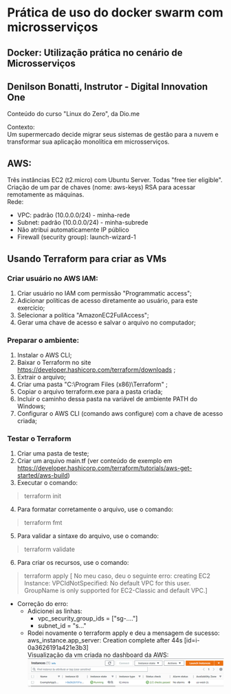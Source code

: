 # Prática de uso do docker swarm com microsserviços

## Docker: Utilização prática no cenário de Microsserviços
## Denilson Bonatti, Instrutor - Digital Innovation One

Conteúdo do curso "Linux do Zero", da Dio.me<br>

Contexto: <br>
Um supermercado decide migrar seus sistemas de gestão para a nuvem e transformar sua aplicação monolítica em microsserviços.
<br>

## AWS:
Três instâncias EC2 (t2.micro) com Ubuntu Server. Todas "free tier eligible".<br>
Criação de um par de chaves (nome: aws-keys) RSA para acessar remotamente as máquinas.<br>
Rede: <br>
* VPC: padrão (10.0.0.0/24) - minha-rede
* Subnet: padrão (10.0.0.0/24) - minha-subrede
* Não atribui automaticamente IP público
* Firewall (security group): launch-wizard-1
  
## Usando Terraform para criar as VMs
### Criar usuário no AWS IAM:
1. Criar usuário no IAM com permissão "Programmatic access";
2. Adicionar políticas de acesso diretamente ao usuário, para este exercício;
3.  Selecionar a política "AmazonEC2FullAccess";
4.  Gerar uma chave de acesso e salvar o arquivo no computador;
### Preparar o ambiente:
1. Instalar o AWS CLI;
2. Baixar o Terraform no site https://developer.hashicorp.com/terraform/downloads ;
3. Extrair o arquivo;
4. Criar uma pasta "C:\Program Files (x86)\Terraform" ;
5. Copiar o arquivo terraform.exe para a pasta criada;
6. Incluir o caminho dessa pasta na variável de ambiente PATH do Windows;
7. Configurar o AWS CLI (comando aws configure) com a chave de acesso criada;
### Testar o Terraform
1. Criar uma pasta de teste;
2. Criar um arquivo main.tf (ver conteúdo de exemplo em https://developer.hashicorp.com/terraform/tutorials/aws-get-started/aws-build)
3. Executar o comando:
> terraform init
4. Para formatar corretamente o arquivo, use o comando:
> terraform fmt
5. Para validar a sintaxe do arquivo, use o comando:
> terraform validate
6. Para criar os recursos, use o comando:
> terraform apply
[ No meu caso, deu o seguinte erro:  creating EC2 Instance: VPCIdNotSpecified: No default VPC for this user. GroupName is only supported for EC2-Classic and default VPC.]
* Correção do erro:
  * Adicionei as linhas:
    * vpc_security_group_ids = ["sg-...."]
    * subnet_id = "s..."
  * Rodei novamente o terraform apply e deu a mensagem de sucesso: aws_instance.app_server: Creation complete after 44s [id=i-0a3626191a421e3b3]<br>
Visualização da vm criada no dashboard da AWS:
 ![](/images/example-instance.png)






